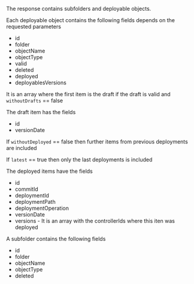 The response contains subfolders and deployable objects.
 
Each deployable object contains the following fields depends on the requested parameters

* id
* folder
* objectName
* objectType
* valid
* deleted
* deployed
* deployablesVersions 

It is an array where the first item is the draft if the draft is valid and ``withoutDrafts`` == false

The draft item has the fields

  * id
  * versionDate

If ``withoutDeployed`` == false then further items from previous deployments are included

If ``latest`` == true then only the last deployments is included

The deployed items have the fields

  * id
  * commitId
  * deploymentId
  * deploymentPath
  * deploymentOperation
  * versionDate
  * versions - It is an array with the controllerIds where this iten was deployed

A subfolder contains the following fields

* id
* folder
* objectName
* objectType
* deleted 
